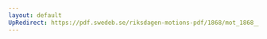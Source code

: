 ```yaml
---
layout: default
UpRedirect: https://pdf.swedeb.se/riksdagen-motions-pdf/1868/mot_1868__ak__00309/mot_1868__ak__00309_001.pdf
---
```

